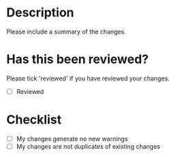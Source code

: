 # Description

Please include a summary of the changes.


# Has this been reviewed?

Please tick 'reviewed' if you have reviewed your changes. 

- [ ] Reviewed


# Checklist

- [ ] My changes generate no new warnings
- [ ] My changes are not duplicates of existing changes
